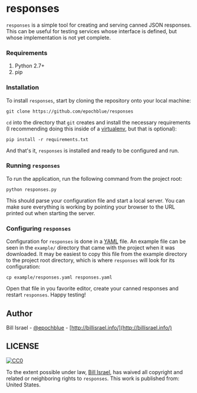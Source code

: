 # responses

`responses` is a simple tool for creating and serving canned JSON responses.
This can be useful for testing services whose interface is defined, but whose
implementation is not yet complete.


### Requirements

1. Python 2.7+
2. pip


### Installation

To install `responses`, start by cloning the repository onto your local machine:

    git clone https://github.com/epochblue/responses

`cd` into the directory that `git` creates and install the necessary requirements
(I recommending doing this inside of a [virtualenv](http://www.virtualenv.org/),
but that is optional):

    pip install -r requirements.txt

And that's it, `responses` is installed and ready to be configured and run.


### Running `responses`

To run the application, run the following command from the project root:

    python responses.py

This should parse your configuration file and start a local server. You can make
sure everything is working by pointing your browser to the URL printed out when
starting the server.


### Configuring `responses`

Configuration for `responses` is done in a [YAML](http://www.yaml.org/) file.
An example file can be seen in the `example/` directory that came with the
project when it was downloaded. It may be easiest to copy this file from the
example directory to the project root directory, which is where `responses`
will look for its configuration:

    cp example/responses.yaml responses.yaml

Open that file in you favorite editor, create your canned responses and restart
`responses`. Happy testing!


## Author

Bill Israel - [@epochblue](https://twitter.com/epochblue) - [http://billisrael.info/](http://billisrael.info/)


## LICENSE

<a rel="license"
     href="http://creativecommons.org/publicdomain/zero/1.0/">
    <img src="http://i.creativecommons.org/p/zero/1.0/80x15.png" style="border-style: none;" alt="CC0" />
</a>

To the extent possible under law, [Bill Israel](http://billisrael.info/), has
waived all copyright and related or neighboring rights to `responses`. This
work is published from: United States.


